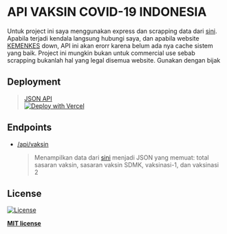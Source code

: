 # API VAKSIN COVID-19 INDONESIA

Untuk project ini saya menggunakan express dan scrapping data dari [sini](https://www.kemkes.go.id/). Apabila terjadi kendala langsung hubungi saya, dan apabila website [KEMENKES](https://www.kemkes.go.id/) down, API ini akan erorr karena belum ada nya cache sistem yang baik. Project ini mungkin bukan untuk commercial use sebab scrapping bukanlah hal yang legal disemua website. Gunakan dengan bijak

## Deployment
>[JSON API](https://vaksincovid19-api.now.sh/)<br>
>[![Deploy with Vercel](https://vercel.com/button)](https://vercel.com/import/git?s=https%3A%2F%2Fgithub.com%2FReynadi531%2Fapi-covid19-indonesia)

## Endpoints
* [/api/vaksin](https://vaksincovid19-api.now.sh/api/vaksin)
    > Menampilkan data dari [sini](https://www.kemkes.go.id/) menjadi JSON yang memuat: total sasaran vaksin, sasaran vaksin SDMK,     vaksinasi-1, dan vaksinasi 2

## License

[![License](http://img.shields.io/:license-mit-blue.svg?style=flat-square)](http://badges.mit-license.org)

**[MIT license](http://opensource.org/licenses/mit-license.php)**

